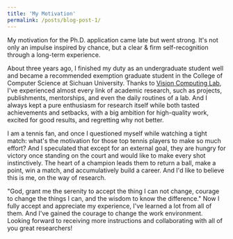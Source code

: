 ```yaml
---
title: 'My Motivation'
permalink: /posts/blog-post-1/
---
```


My motivation for the Ph.D. application came late but went strong. It's not only an impulse inspired by chance, but a clear & firm self-recognition through a long-term experience.  

About three years ago, I finished my duty as an undergraduate student well and became a recommended exemption graduate student in the College of Computer Science at Sichuan University. Thanks to [Vision Computing Lab](https://scuvis.org/), I've experienced almost every link of academic research, such as projects, publishments, mentorships, and even the daily routines of a lab. And I always kept a pure enthusiasm for research itself while both tasted achievements and setbacks, with a big ambition for high-quality work, excited for good results, and regretting why not better.  

I am a tennis fan, and once I questioned myself while watching a tight match: what's the motivation for those top tennis players to make so much effort? And I speculated that except for an external goal, they are hungry for victory once standing on the court and would like to make every shot instinctively. The heart of a champion leads them to return a ball, make a point, win a match, and accumulatively build a career. And I'd like to believe this is me, on the way of research.  

"God, grant me the serenity to accept the thing I can not change, courage to change the things I can, and the wisdom to know the difference." Now I fully accept and appreciate my experience, I've learned a lot from all of them. And I've gained the courage to change the work environment. Looking forward to receiving more instructions and collaborating with all of you great researchers!  

<!-- Please show me a chance.   -->